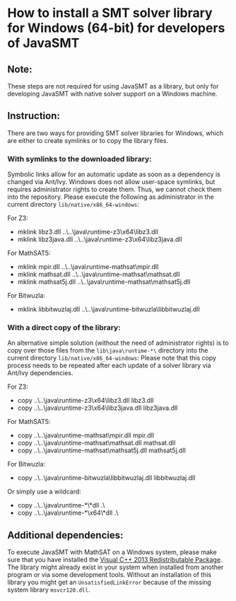 <!--
This file is part of JavaSMT,
an API wrapper for a collection of SMT solvers:
https://github.com/sosy-lab/java-smt

SPDX-FileCopyrightText: 2020 Dirk Beyer <https://www.sosy-lab.org>

SPDX-License-Identifier: Apache-2.0
-->

# How to install a SMT solver library for Windows (64-bit) for developers of JavaSMT

## Note:

These steps are not required for using JavaSMT as a library,
but only for developing JavaSMT with native solver support on a Windows machine.

## Instruction:

There are two ways for providing SMT solver libraries for Windows,
which are either to create symlinks or to copy the library files.

### With symlinks to the downloaded library:

Symbolic links allow for an automatic update as soon as a dependency is changed via Ant/Ivy.
Windows does not allow user-space symlinks, but requires administrator rights to create them.
Thus, we cannot check them into the repository. Please execute the following as administrator
in the current directory `lib/native/x86_64-windows`:

For Z3:
- mklink libz3.dll ..\\..\\java\\runtime-z3\\x64\\libz3.dll
- mklink libz3java.dll ..\\..\\java\\runtime-z3\\x64\\libz3java.dll

For MathSAT5:
- mklink mpir.dll ..\\..\\java\\runtime-mathsat\\mpir.dll
- mklink mathsat.dll ..\\..\\java\\runtime-mathsat\\mathsat.dll
- mklink mathsat5j.dll ..\\..\\java\\runtime-mathsat\\mathsat5j.dll

For Bitwuzla:
- mklink libbitwuzlaj.dll ..\\..\\java\\runtime-bitwuzla\\libbitwuzlaj.dll

### With a direct copy of the library:

An alternative simple solution (without the need of administrator rights) is to copy over
those files from the `lib\java\runtime-*\` directory into the current directory `lib/native/x86_64-windows`:
Please note that this copy process needs to be repeated after each update of a solver library via Ant/Ivy dependencies.

For Z3:
- copy ..\\..\\java\\runtime-z3\\x64\\libz3.dll libz3.dll
- copy ..\\..\\java\\runtime-z3\\x64\\libz3java.dll libz3java.dll

For MathSAT5:
- copy ..\\..\\java\\runtime-mathsat\\mpir.dll mpir.dll
- copy ..\\..\\java\\runtime-mathsat\\mathsat.dll mathsat.dll
- copy ..\\..\\java\\runtime-mathsat\\mathsat5j.dll mathsat5j.dll

For Bitwuzla:
- copy ..\\..\\java\\runtime-bitwuzla\\libbitwuzlaj.dll libbitwuzlaj.dll

Or simply use a wildcard:
- copy ..\\..\\java\\runtime-*\\*dll .\\
- copy ..\\..\\java\\runtime-*\\x64\\*dll .\\

## Additional dependencies:

To execute JavaSMT with MathSAT on a Windows system,
please make sure that you have installed the [Visual C++ 2013 Redistributable Package](https://support.microsoft.com/en-us/help/4032938/update-for-visual-c-2013-redistributable-package).
The library might already exist in your system when installed from another program or via some development tools.
Without an installation of this library you might get an `UnsatisfiedLinkError` because of the missing system library `msvcr120.dll`.
